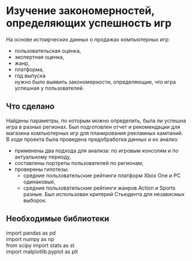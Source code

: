 # Изучение закономерностей, определяющих успешность игр
На основе истоирческих данных о продажах компьютерных игр:
* пользовательская оценка,
* экспертная оценка,
* жанр,
* платформа,
* год выпуска  
нужно было выявить закономерности, определяющие, что игра успешная у пользователей.

## Что сделано
Найдены параметры, по которым можно определить, была ли успешна игра в разных регионах. Был подготовлен отчет и рекомендации для магазина компьютерных игр для планирования рекламных кампаний.  
В ходе проекта была проведена предобработка данных и их анализ:
* применены два подхода для анализа: по игровым консолям и по актуальному периоду,
* составлены портреты пользователей по регионам,
* проверены гипотезы:
  *  средние пользовательские рейтинги платформ Xbox One и PC одинаковые,
  *  средние пользовательские рейтинги жанров Action и Sports разные.
Был использован критерий Стьюдента для независмых выборок.

## Необходимые библиотеки
import pandas as pd  
import numpy as np  
from scipy import stats as st  
import matplotlib.pyplot as plt  
